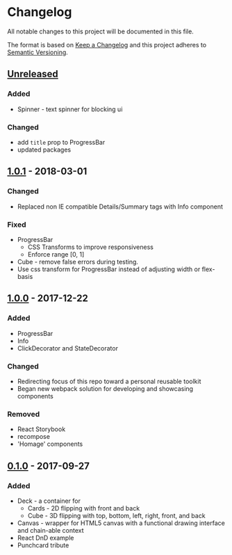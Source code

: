 [comment]: # (## [version] - date)
[comment]: # (### Added)
[comment]: # (for new features)
[comment]: # (### Changed)
[comment]: # (for changes to existing functionality)
[comment]: # (### Deprecated)
[comment]: # (soon-to-be removed features)
[comment]: # (### Removed)
[comment]: # (for features)
[comment]: # (### Fixed)
[comment]: # (for any bugs)
[comment]: # (### Security)
[comment]: # (in case of vulnerabilities)
# Changelog
All notable changes to this project will be documented in this file.

The format is based on [Keep a Changelog](http://keepachangelog.com/en/1.0.0/) and this project adheres to [Semantic Versioning](http://semver.org/spec/v2.0.0.html).

## [Unreleased]
### Added
* Spinner - text spinner for blocking ui
### Changed
* add `title` prop to ProgressBar
* updated packages

## [1.0.1] - 2018-03-01
### Changed
* Replaced non IE compatible Details/Summary tags with Info component
### Fixed
* ProgressBar
  * CSS Transforms to improve responsiveness
  * Enforce range [0, 1]
* Cube - remove false errors during testing.
* Use css transform for ProgressBar instead of adjusting width or flex-basis

## [1.0.0] - 2017-12-22
### Added
* ProgressBar
* Info
* ClickDecorator and StateDecorator
### Changed
* Redirecting focus of this repo toward a personal reusable toolkit
* Began new webpack solution for developing and showcasing components
### Removed
* React Storybook
* recompose
* 'Homage' components

## [0.1.0] - 2017-09-27
### Added
* Deck - a container for
  * Cards - 2D flipping with front and back
  * Cube - 3D flipping with top, bottom, left, right, front, and back
* Canvas - wrapper for HTML5 canvas with a functional drawing interface and chain-able context
* React DnD example
* Punchcard tribute

[Unreleased]: https://github.com/rkichenama/components/compare/1.0.1...HEAD
[1.0.1]: https://github.com/rkichenama/components/compare/1.0.0...1.0.1
[1.0.0]: https://github.com/rkichenama/components/compare/0.1.0...1.0.0
[0.1.0]: https://github.com/rkichenama/components/compare/0.0.1...0.1.0
